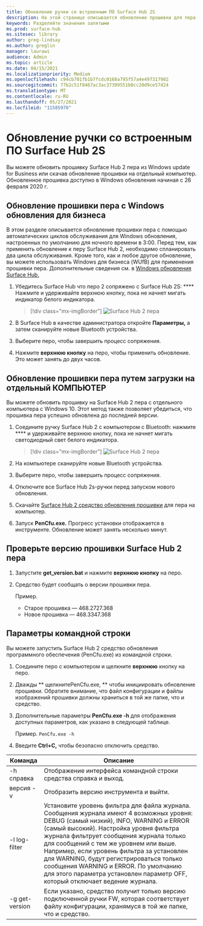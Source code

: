 ```yaml
---
title: Обновление ручки со встроенным ПО Surface Hub 2S
description: На этой странице описывается обновление прошивки для пера Surface Hub 2.
keywords: Разделяйте значения запятыми
ms.prod: surface-hub
ms.sitesec: library
author: greg-lindsay
ms.author: greglin
manager: laurawi
audience: Admin
ms.topic: article
ms.date: 04/15/2021
ms.localizationpriority: Medium
ms.openlocfilehash: c94cb701fb1b7fcdc0168a795f57a4e497317902
ms.sourcegitcommit: 77b2c51f8467ac3ac37399551b0cc20d9ce57d24
ms.translationtype: MT
ms.contentlocale: ru-RU
ms.lasthandoff: 05/27/2021
ms.locfileid: "11585970"
---
```

# <a name="update-pen-firmware-on-surface-hub-2s"></a>Обновление ручки со встроенным ПО Surface Hub 2S

Вы можете обновить прошивку Surface Hub 2 пера из Windows update for Business или скачав обновление прошивки на отдельный компьютер. Обновленное прошивка доступно в Windows обновления начиная с 26 февраля 2020 г. 

## <a name="update-pen-firmware-using-windows-update-for-business"></a>Обновление прошивки пера с Windows обновления для бизнеса

В этом разделе описывается обновление прошивки пера с помощью автоматических циклов обслуживания для Windows обновления, настроенных по умолчанию для ночного времени в 3:00. Перед тем, как применить обновление к перу Surface Hub 2, необходимо спланировать два цикла обслуживания. Кроме того, как и любое другое обновление, вы можете использовать Windows для бизнеса (WUfB) для применения прошивки пера. Дополнительные сведения см. в [Windows обновления Surface Hub.](manage-windows-updates-for-surface-hub.md)

1. Убедитесь Surface Hub что перо 2 сопряжено с Surface Hub 2S: **** Нажмите и удерживайте верхнюю кнопку, пока не начнет мигать индикатор белого индикатора.

    > [!div class="mx-imgBorder"]
    > ![Surface Hub 2 пера](images/sh2-pen-1.png)

2. В Surface Hub в качестве администратора откройте **Параметры,** а затем сканируйте новые Bluetooth устройства.

3. Выберите перо, чтобы завершить процесс сопряжения.

4. Нажмите **верхнюю кнопку** на перо, чтобы применить обновление. Это может занять до двух часов.

## <a name="update-pen-firmware-by-downloading-to-separate-pc"></a>Обновление прошивки пера путем загрузки на отдельный КОМПЬЮТЕР

Вы можете обновить прошивку на Surface Hub 2 пера с отдельного компьютера с Windows 10. Этот метод также позволяет убедиться, что прошивка пера успешно обновлена до последней версии.

1. Соедините ручку Surface Hub 2 с компьютером с Bluetooth: нажмите **** и удерживайте верхнюю кнопку, пока не начнет мигать светодиодный свет белого индикатора.

    > [!div class="mx-imgBorder"]
    > ![Surface Hub 2 пера](images/sh2-pen-1.png)

2. На компьютере сканируйте новые Bluetooth устройства.

3. Выберите перо, чтобы завершить процесс сопряжения.

4. Отключите все Surface Hub 2s-ручки перед запуском нового обновления.

5. Скачайте [Surface Hub 2 средство обновления прошивки](https://download.microsoft.com/download/8/3/F/83FD5089-D14E-42E3-AF7C-6FC36F80D347/Pen_Firmware_Tool.zip) для пера на компьютер.

6. Запуск **PenCfu.exe.** Прогресс установки отображается в инструменте. Обновление может занять несколько минут. 


## <a name="check-firmware-version-of-surface-hub-2-pen"></a>Проверьте версию прошивки Surface Hub 2 пера

1. Запустите **get_version.bat** и нажмите **верхнюю кнопку** на перо.

2. Средство будет сообщать о версии прошивки пера. 

   Пример.
    - Старое прошивка — 468.2727.368
    - Новое прошивка — 468.3347.368

## <a name="command-line-options"></a>Параметры командной строки

Вы можете запустить Surface Hub 2 средство обновления программного обеспечения (PenCfu.exe) из командной строки.

1. Соедините перо с компьютером и щелкните **верхнюю** кнопку на перо.

2. Дважды ** щелкнитеPenCfu.exe, ** чтобы инициировать обновление прошивки. Обратите внимание, что файл конфигурации и файлы изображений прошивки должны храниться в той же папке, что и средство.

3. Дополнительные параметры **PenCfu.exe -h** для отображения доступных параметров, как указано в следующей таблице.  

   Пример. `PenCfu.exe -h`

4. Введите **Ctrl+C,** чтобы безопасно отключить средство.


| Команда | Описание |
| -------------- |---------------------------- |
| -h справка        | Отображение интерфейса командной строки средства справка и выход. |
| версия -v     | Отобразить версию инструмента и выйти. |
| -l log-filter  | Установите уровень фильтра для файла журнала. Сообщения журнала имеют 4 возможных уровня: DEBUG (самый низкий), INFO, WARNING и ERROR (самый высокий). Настройка уровня фильтра журнала фильтрует сообщения журнала только для сообщений с тем же уровнем или выше. Например, если уровень фильтра за установлен для WARNING, будут регистрироваться только сообщения WARNING и ERROR. По умолчанию для этого параметра установлен параметр OFF, который отключает ведение журнала. |
| -g get-version | Если указано, средство получит только версию подключенной ручки FW, которая соответствует файлу конфигурации, хранямуся в той же папке, что и средство.  |

